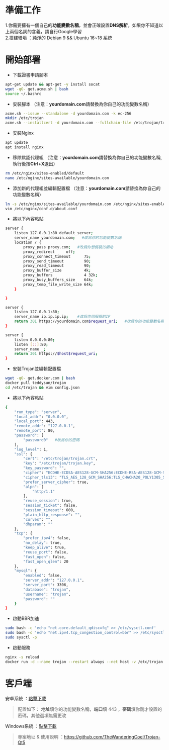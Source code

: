 # 準備工作
1.你需要擁有一個自己的**功能變數名稱**，並會正確設置**DNS解析**，如果你不知道以上兩個名詞的含義，請自行Google學習     
2.搭建環境 ：純淨的 Debian 9 && Ubuntu 16~18 系統

# 開始部署
- 下載證書申請腳本
```bash
apt-get update && apt-get -y install socat         
wget -qO- get.acme.sh | bash       
source ~/.bashrc
```
- 安裝腳本 （注意：**yourdomain.com**請替換為你自己的功能變數名稱）
```bash
acme.sh --issue --standalone -d yourdomain.com -k ec-256
mkdir /etc/trojan
acme.sh --installcert -d yourdomain.com --fullchain-file /etc/trojan/trojan.crt --key-file /etc/trojan/trojan.key --ecc
```
- 安裝Nginx
```bash
apt update
apt install nginx
```
- 移除默認代理組 （注意：**yourdomain.com**請替換為你自己的功能變數名稱,執行後按**Ctrl+X**退出）
```bash
rm /etc/nginx/sites-enabled/default
nano /etc/nginx/sites-available/yourdomain.com
```
- 添加新的代理組並編輯配置檔 （注意：**yourdomain.com**請替換為你自己的功能變數名稱）
```bash
ln -s /etc/nginx/sites-available/yourdomain.com /etc/nginx/sites-enabled/
vim /etc/nginx/conf.d/about.conf
```
- 將以下內容粘貼   
```bash
server {
    listen 127.0.0.1:80 default_server;
    server_name yourdomain.com;   #改爲你的功能變數名稱
    location / {
        proxy_pass proxy.com;   #改爲你想僞裝的網站
        proxy_redirect     off;
        proxy_connect_timeout      75; 
        proxy_send_timeout         90; 
        proxy_read_timeout         90; 
        proxy_buffer_size          4k; 
        proxy_buffers              4 32k; 
        proxy_busy_buffers_size    64k; 
        proxy_temp_file_write_size 64k; 
    }

}

server {
    listen 127.0.0.1:80;
    server_name ip.ip.ip.ip;    #改爲你伺服器的IP
    return 301 https://yourdomain.com$request_uri;   #改爲你的功能變數名稱
}

server {
    listen 0.0.0.0:80;
    listen [::]:80;
    server_name _;
    return 301 https://$host$request_uri;
}
```
- 安裝Trojan並編輯配置檔
```bash
wget -qO- get.docker.com | bash
docker pull teddysun/trojan
cd /etc/trojan && vim config.json
```
- 將以下內容粘貼 
```bash
{
    "run_type": "server",
    "local_addr": "0.0.0.0",
    "local_port": 443,
    "remote_addr": "127.0.0.1",
    "remote_port": 80,
    "password": [
        "password0"   #改爲你的密碼
    ],
    "log_level": 1,
    "ssl": {
        "cert": "/etc/trojan/trojan.crt",
        "key": "/etc/trojan/trojan.key",
        "key_password": "",
        "cipher": "ECDHE-ECDSA-AES128-GCM-SHA256:ECDHE-RSA-AES128-GCM-SHA256:ECDHE-ECDSA-AES256-GCM-SHA384:ECDHE-RSA-AES256-GCM-SHA384:ECDHE-ECDSA-CHACHA20-POLY1305:ECDHE-RSA-CHACHA20-POLY1305:DHE-RSA-AES128-GCM-SHA256:DHE-RSA-AES256-GCM-SHA384",
        "cipher_tls13": "TLS_AES_128_GCM_SHA256:TLS_CHACHA20_POLY1305_SHA256:TLS_AES_256_GCM_SHA384",
        "prefer_server_cipher": true,
        "alpn": [
            "http/1.1"
        ],
        "reuse_session": true,
        "session_ticket": false,
        "session_timeout": 600,
        "plain_http_response": "",
        "curves": "",
        "dhparam": ""
    },
    "tcp": {
        "prefer_ipv4": false,
        "no_delay": true,
        "keep_alive": true,
        "reuse_port": false,
        "fast_open": false,
        "fast_open_qlen": 20
    },
    "mysql": {
        "enabled": false,
        "server_addr": "127.0.0.1",
        "server_port": 3306,
        "database": "trojan",
        "username": "trojan",
        "password": ""
    }
}
```
- 啟動BBR加速
```bash
sudo bash -c 'echo "net.core.default_qdisc=fq" >> /etc/sysctl.conf'
sudo bash -c 'echo "net.ipv4.tcp_congestion_control=bbr" >> /etc/sysctl.conf'
sudo sysctl -p
```
- 啟動服務
```bash
nginx -s reload
docker run -d --name trojan --restart always --net host -v /etc/trojan:/etc/trojan teddysun/trojan
```

# 客戶端
安卓系統 ：[點擊下載](https://github.com/trojan-gfw/igniter/releases)          
> 配置如下： **地址**填你的功能變數名稱，**端口**填 443 ，**密碼**填你剛才設置的密碼，其他選項無需更改        

Windows系統 ：[點擊下載](https://github.com/Trojan-Qt5/Trojan-Qt5/releases)   
> 專案地址 & 使用說明 ：https://github.com/TheWanderingCoel/Trojan-Qt5
